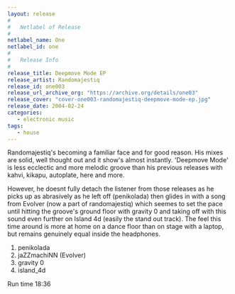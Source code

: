 ```yaml
---
layout: release
#
#   Netlabel of Release
#
netlabel_name: One
netlabel_id: one
#
#   Release Info
#
release_title: Deepmove Mode EP
release_artist: Randomajestiq
release_id: one003
release_url_archive_org: "https://archive.org/details/one03"
release_cover: "cover-one003-randomajestiq-deepmove-mode-ep.jpg"
release_date: 2004-02-24
categories:
   - electronic music
tags:
   - house
---
```

Randomajestiq's becoming a familiar face and for good reason. His mixes are solid, well thought out and it show's almost instantly. 'Deepmove Mode' is less ecclectic and more melodic groove than his previous releases with kahvi, kikapu, autoplate, here and more.

However, he doesnt fully detach the listener from those releases as he picks up as abrasively as he left off (penikolada) then glides in with a song from Evolver (now a part of randomajestiq) which seemes to set the pace until hitting the groove's ground floor with gravity 0 and taking off with this sound even further on Island 4d (easily the stand out track). The feel this time around is more at home on a dance floor than on stage with a laptop, but remains genuinely equal inside the headphones.

1. penikolada
2. jaZZmachiNN (Evolver)
3. gravity 0
4. island_4d

Run time 18:36